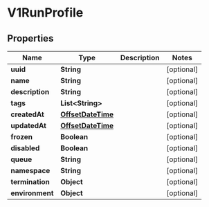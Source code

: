 
# V1RunProfile

## Properties
Name | Type | Description | Notes
------------ | ------------- | ------------- | -------------
**uuid** | **String** |  |  [optional]
**name** | **String** |  |  [optional]
**description** | **String** |  |  [optional]
**tags** | **List&lt;String&gt;** |  |  [optional]
**createdAt** | [**OffsetDateTime**](OffsetDateTime.md) |  |  [optional]
**updatedAt** | [**OffsetDateTime**](OffsetDateTime.md) |  |  [optional]
**frozen** | **Boolean** |  |  [optional]
**disabled** | **Boolean** |  |  [optional]
**queue** | **String** |  |  [optional]
**namespace** | **String** |  |  [optional]
**termination** | **Object** |  |  [optional]
**environment** | **Object** |  |  [optional]




